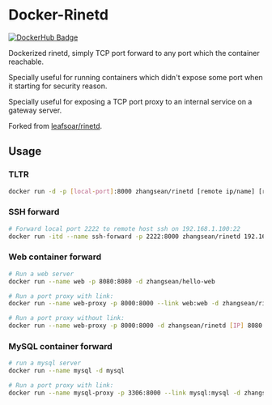 # Docker-Rinetd

[![DockerHub Badge](http://dockeri.co/image/zhangsean/rinetd)](https://hub.docker.com/r/zhangsean/rinetd/)

Dockerized rinetd, simply TCP port forward to any port which the container reachable.

Specially useful for running containers which didn't expose some port when it starting for security reason.

Specially useful for exposing a TCP port proxy to an internal service on a gateway server.

Forked from [leafsoar/rinetd](https://hub.docker.com/r/leafsoar/rinetd/).

## Usage

### TLTR

```sh
docker run -d -p [local-port]:8000 zhangsean/rinetd [remote ip/name] [remote port]
```

### SSH forward

```sh
# Forward local port 2222 to remote host ssh on 192.168.1.100:22
docker run -itd --name ssh-forward -p 2222:8000 zhangsean/rinetd 192.168.1.100 22
```

### Web container forward

```sh
# Run a web server
docker run --name web -p 8080:8080 -d zhangsean/hello-web

# Run a port proxy with link:
docker run --name web-proxy -p 8000:8000 --link web:web -d zhangsean/rinetd web 8080

# Run a port proxy without link:
docker run --name web-proxy -p 8000:8000 -d zhangsean/rinetd [IP] 8080
```

### MySQL container forward

```sh
# run a mysql server
docker run --name mysql -d mysql

# Run a port proxy with link:
docker run --name mysql-proxy -p 3306:8000 --link mysql:mysql -d zhangsean/rinetd mysql 3306
```
